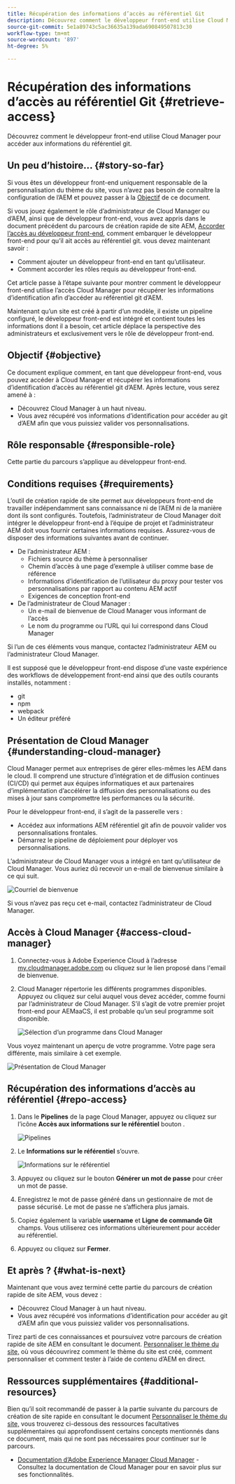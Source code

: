 ```yaml
---
title: Récupération des informations d’accès au référentiel Git
description: Découvrez comment le développeur front-end utilise Cloud Manager pour accéder aux informations du référentiel git.
source-git-commit: 5e1a89743c5ac36635a139ada690849507813c30
workflow-type: tm+mt
source-wordcount: '897'
ht-degree: 5%

---
```



# Récupération des informations d’accès au référentiel Git {#retrieve-access}

Découvrez comment le développeur front-end utilise Cloud Manager pour accéder aux informations du référentiel git.

## Un peu d’histoire...  {#story-so-far}

Si vous êtes un développeur front-end uniquement responsable de la personnalisation du thème du site, vous n’avez pas besoin de connaître la configuration de l’AEM et pouvez passer à la [Objectif](#objective) de ce document.

Si vous jouez également le rôle d’administrateur de Cloud Manager ou d’AEM, ainsi que de développeur front-end, vous avez appris dans le document précédent du parcours de création rapide de site AEM, [Accorder l’accès au développeur front-end,](grant-access.md) comment embarquer le développeur front-end pour qu’il ait accès au référentiel git. vous devez maintenant savoir :

* Comment ajouter un développeur front-end en tant qu’utilisateur.
* Comment accorder les rôles requis au développeur front-end.

Cet article passe à l’étape suivante pour montrer comment le développeur front-end utilise l’accès Cloud Manager pour récupérer les informations d’identification afin d’accéder au référentiel git d’AEM.

Maintenant qu’un site est créé à partir d’un modèle, il existe un pipeline configuré, le développeur front-end est intégré et contient toutes les informations dont il a besoin, cet article déplace la perspective des administrateurs et exclusivement vers le rôle de développeur front-end.

## Objectif {#objective}

Ce document explique comment, en tant que développeur front-end, vous pouvez accéder à Cloud Manager et récupérer les informations d’identification d’accès au référentiel git d’AEM. Après lecture, vous serez amené à :

* Découvrez Cloud Manager à un haut niveau.
* Vous avez récupéré vos informations d’identification pour accéder au git d’AEM afin que vous puissiez valider vos personnalisations.

## Rôle responsable {#responsible-role}

Cette partie du parcours s’applique au développeur front-end.

## Conditions requises {#requirements}

L’outil de création rapide de site permet aux développeurs front-end de travailler indépendamment sans connaissance ni de l’AEM ni de la manière dont ils sont configurés. Toutefois, l’administrateur de Cloud Manager doit intégrer le développeur front-end à l’équipe de projet et l’administrateur AEM doit vous fournir certaines informations requises. Assurez-vous de disposer des informations suivantes avant de continuer.

* De l’administrateur AEM :
   * Fichiers source du thème à personnaliser
   * Chemin d’accès à une page d’exemple à utiliser comme base de référence
   * Informations d’identification de l’utilisateur du proxy pour tester vos personnalisations par rapport au contenu AEM actif
   * Exigences de conception front-end
* De l’administrateur de Cloud Manager :
   * Un e-mail de bienvenue de Cloud Manager vous informant de l’accès
   * Le nom du programme ou l’URL qui lui correspond dans Cloud Manager

Si l’un de ces éléments vous manque, contactez l’administrateur AEM ou l’administrateur Cloud Manager.

Il est supposé que le développeur front-end dispose d’une vaste expérience des workflows de développement front-end ainsi que des outils courants installés, notamment :

* git
* npm
* webpack
* Un éditeur préféré

## Présentation de Cloud Manager {#understanding-cloud-manager}

Cloud Manager permet aux entreprises de gérer elles-mêmes les AEM dans le cloud. Il comprend une structure d’intégration et de diffusion continues (CI/CD) qui permet aux équipes informatiques et aux partenaires d’implémentation d’accélérer la diffusion des personnalisations ou des mises à jour sans compromettre les performances ou la sécurité.

Pour le développeur front-end, il s’agit de la passerelle vers :

* Accédez aux informations AEM référentiel git afin de pouvoir valider vos personnalisations frontales.
* Démarrez le pipeline de déploiement pour déployer vos personnalisations.

L’administrateur de Cloud Manager vous a intégré en tant qu’utilisateur de Cloud Manager. Vous auriez dû recevoir un e-mail de bienvenue similaire à ce qui suit.

![Courriel de bienvenue](assets/welcome-email.png)

Si vous n’avez pas reçu cet e-mail, contactez l’administrateur de Cloud Manager.

## Accès à Cloud Manager {#access-cloud-manager}

1. Connectez-vous à Adobe Experience Cloud à l’adresse [my.cloudmanager.adobe.com](https://my.cloudmanager.adobe.com/) ou cliquez sur le lien proposé dans l&#39;email de bienvenue.

1. Cloud Manager répertorie les différents programmes disponibles. Appuyez ou cliquez sur celui auquel vous devez accéder, comme fourni par l’administrateur de Cloud Manager. S’il s’agit de votre premier projet front-end pour AEMaaCS, il est probable qu’un seul programme soit disponible.

   ![Sélection d’un programme dans Cloud Manager](assets/cloud-manager-select-program.png)

Vous voyez maintenant un aperçu de votre programme. Votre page sera différente, mais similaire à cet exemple.

![Présentation de Cloud Manager](assets/cloud-manager-overview.png)

## Récupération des informations d’accès au référentiel {#repo-access}

1. Dans le **Pipelines** de la page Cloud Manager, appuyez ou cliquez sur l’icône **Accès aux informations sur le référentiel** bouton .

   ![Pipelines](assets/pipelines-repo-info.png)

1. Le **Informations sur le référentiel** s’ouvre.

   ![Informations sur le référentiel](assets/repo-info.png)

1. Appuyez ou cliquez sur le bouton **Générer un mot de passe** pour créer un mot de passe.

1. Enregistrez le mot de passe généré dans un gestionnaire de mot de passe sécurisé. Le mot de passe ne s’affichera plus jamais.

1. Copiez également la variable **username** et **Ligne de commande Git** champs. Vous utiliserez ces informations ultérieurement pour accéder au référentiel.

1. Appuyez ou cliquez sur **Fermer**.

## Et après ? {#what-is-next}

Maintenant que vous avez terminé cette partie du parcours de création rapide de site AEM, vous devez :

* Découvrez Cloud Manager à un haut niveau.
* Vous avez récupéré vos informations d’identification pour accéder au git d’AEM afin que vous puissiez valider vos personnalisations.

Tirez parti de ces connaissances et poursuivez votre parcours de création rapide de site AEM en consultant le document. [Personnaliser le thème du site,](customize-theme.md) où vous découvrirez comment le thème du site est créé, comment personnaliser et comment tester à l’aide de contenu d’AEM en direct.

## Ressources supplémentaires {#additional-resources}

Bien qu’il soit recommandé de passer à la partie suivante du parcours de création de site rapide en consultant le document [Personnaliser le thème du site,](customize-theme.md) vous trouverez ci-dessous des ressources facultatives supplémentaires qui approfondissent certains concepts mentionnés dans ce document, mais qui ne sont pas nécessaires pour continuer sur le parcours.

* [Documentation d’Adobe Experience Manager Cloud Manager](https://experienceleague.adobe.com/docs/experience-manager-cloud-manager/using/introduction-to-cloud-manager.html?lang=fr) - Consultez la documentation de Cloud Manager pour en savoir plus sur ses fonctionnalités.
